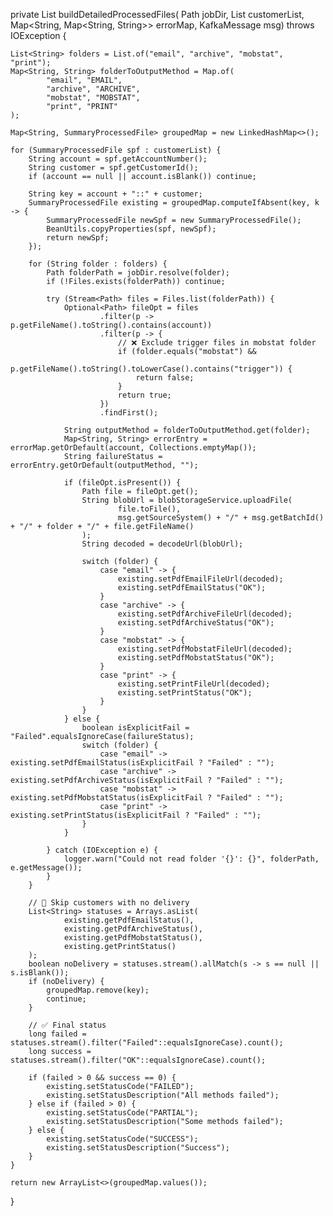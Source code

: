 private List<SummaryProcessedFile> buildDetailedProcessedFiles(
        Path jobDir,
        List<SummaryProcessedFile> customerList,
        Map<String, Map<String, String>> errorMap,
        KafkaMessage msg) throws IOException {

    List<String> folders = List.of("email", "archive", "mobstat", "print");
    Map<String, String> folderToOutputMethod = Map.of(
            "email", "EMAIL",
            "archive", "ARCHIVE",
            "mobstat", "MOBSTAT",
            "print", "PRINT"
    );

    Map<String, SummaryProcessedFile> groupedMap = new LinkedHashMap<>();

    for (SummaryProcessedFile spf : customerList) {
        String account = spf.getAccountNumber();
        String customer = spf.getCustomerId();
        if (account == null || account.isBlank()) continue;

        String key = account + "::" + customer;
        SummaryProcessedFile existing = groupedMap.computeIfAbsent(key, k -> {
            SummaryProcessedFile newSpf = new SummaryProcessedFile();
            BeanUtils.copyProperties(spf, newSpf);
            return newSpf;
        });

        for (String folder : folders) {
            Path folderPath = jobDir.resolve(folder);
            if (!Files.exists(folderPath)) continue;

            try (Stream<Path> files = Files.list(folderPath)) {
                Optional<Path> fileOpt = files
                        .filter(p -> p.getFileName().toString().contains(account))
                        .filter(p -> {
                            // ❌ Exclude trigger files in mobstat folder
                            if (folder.equals("mobstat") &&
                                    p.getFileName().toString().toLowerCase().contains("trigger")) {
                                return false;
                            }
                            return true;
                        })
                        .findFirst();

                String outputMethod = folderToOutputMethod.get(folder);
                Map<String, String> errorEntry = errorMap.getOrDefault(account, Collections.emptyMap());
                String failureStatus = errorEntry.getOrDefault(outputMethod, "");

                if (fileOpt.isPresent()) {
                    Path file = fileOpt.get();
                    String blobUrl = blobStorageService.uploadFile(
                            file.toFile(),
                            msg.getSourceSystem() + "/" + msg.getBatchId() + "/" + folder + "/" + file.getFileName()
                    );
                    String decoded = decodeUrl(blobUrl);

                    switch (folder) {
                        case "email" -> {
                            existing.setPdfEmailFileUrl(decoded);
                            existing.setPdfEmailStatus("OK");
                        }
                        case "archive" -> {
                            existing.setPdfArchiveFileUrl(decoded);
                            existing.setPdfArchiveStatus("OK");
                        }
                        case "mobstat" -> {
                            existing.setPdfMobstatFileUrl(decoded);
                            existing.setPdfMobstatStatus("OK");
                        }
                        case "print" -> {
                            existing.setPrintFileUrl(decoded);
                            existing.setPrintStatus("OK");
                        }
                    }
                } else {
                    boolean isExplicitFail = "Failed".equalsIgnoreCase(failureStatus);
                    switch (folder) {
                        case "email" -> existing.setPdfEmailStatus(isExplicitFail ? "Failed" : "");
                        case "archive" -> existing.setPdfArchiveStatus(isExplicitFail ? "Failed" : "");
                        case "mobstat" -> existing.setPdfMobstatStatus(isExplicitFail ? "Failed" : "");
                        case "print" -> existing.setPrintStatus(isExplicitFail ? "Failed" : "");
                    }
                }

            } catch (IOException e) {
                logger.warn("Could not read folder '{}': {}", folderPath, e.getMessage());
            }
        }

        // 🛑 Skip customers with no delivery
        List<String> statuses = Arrays.asList(
                existing.getPdfEmailStatus(),
                existing.getPdfArchiveStatus(),
                existing.getPdfMobstatStatus(),
                existing.getPrintStatus()
        );
        boolean noDelivery = statuses.stream().allMatch(s -> s == null || s.isBlank());
        if (noDelivery) {
            groupedMap.remove(key);
            continue;
        }

        // ✅ Final status
        long failed = statuses.stream().filter("Failed"::equalsIgnoreCase).count();
        long success = statuses.stream().filter("OK"::equalsIgnoreCase).count();

        if (failed > 0 && success == 0) {
            existing.setStatusCode("FAILED");
            existing.setStatusDescription("All methods failed");
        } else if (failed > 0) {
            existing.setStatusCode("PARTIAL");
            existing.setStatusDescription("Some methods failed");
        } else {
            existing.setStatusCode("SUCCESS");
            existing.setStatusDescription("Success");
        }
    }

    return new ArrayList<>(groupedMap.values());
}
